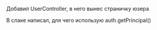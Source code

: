 Добавил UserController, в него вынес страничку юзера



В слаке написал, для чего использую auth.getPrincipal()
